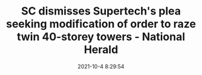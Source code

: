 ---
"title": "SC dismisses Supertech's plea seeking modification of order to raze twin 40-storey towers - National Herald"
"date": "2021-10-4 8:29:54"
"feed_name": "GOOGLENEWSCONSTRUCTION"
"feed_website": "https://news.google.com/search?q=construction%2Bincident&hl=en-US&gl=US&ceid=US:en"
"feed_rss": "https://news.google.com/rss/search?q=construction%2Bincident&hl=en-US&gl=US&ceid=US:en"
"link": "https://www.nationalheraldindia.com/national/sc-dismisses-supertechs-plea-seeking-modification-of-order-to-raze-twin-40-storey-towers"
"source": "{'href': 'https://www.nationalheraldindia.com', 'title': 'National Herald'}"
"file": "_posts/2021-1-1-81169987b7e5eba0f56e81a0032f140e9900320d.md"
"accident": "0"
"drilling": "0"
"dead": "0"
"injured": "0"
"arrested": "0"
"place": "unknown place"
"where": "unknown site"
"causes": "unknown"
"place_uri": "unknown place"
---